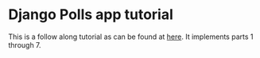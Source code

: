# Django Polls app tutorial
This is a follow along tutorial as can be found at [here](https://docs.djangoproject.com/en/2.1/intro/tutorial01/).
It implements parts 1 through 7.
